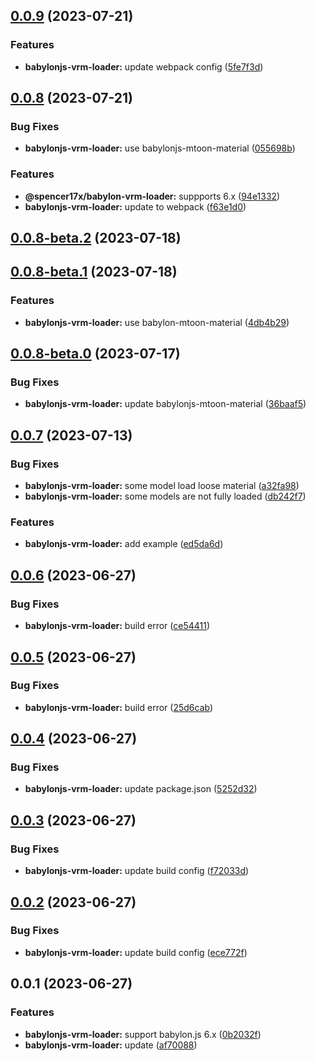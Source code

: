 ## [0.0.9](https://github.com/spencer17x/arca/compare/babylonjs-vrm-loader@0.0.8...babylonjs-vrm-loader@0.0.9) (2023-07-21)


### Features

* **babylonjs-vrm-loader:** update webpack config ([5fe7f3d](https://github.com/spencer17x/arca/commit/5fe7f3db7357875c194315a00a982c0db912b19d))



## [0.0.8](https://github.com/spencer17x/arca/compare/babylonjs-vrm-loader@0.0.8-beta.2...babylonjs-vrm-loader@0.0.8) (2023-07-21)


### Bug Fixes

* **babylonjs-vrm-loader:** use babylonjs-mtoon-material ([055698b](https://github.com/spencer17x/arca/commit/055698b01073038dc20b951a3c49a46e887eb3ba))


### Features

* **@spencer17x/babylon-vrm-loader:** suppports 6.x ([94e1332](https://github.com/spencer17x/arca/commit/94e1332dae026da2e69e7cc4904e0f4dcb9c0356))
* **babylonjs-vrm-loader:** update to webpack ([f63e1d0](https://github.com/spencer17x/arca/commit/f63e1d07b2540e48aaf772c715f98fec9a87383c))



## [0.0.8-beta.2](https://github.com/Spencer17x/arca/compare/babylonjs-vrm-loader@0.0.8-beta.1...babylonjs-vrm-loader@0.0.8-beta.2) (2023-07-18)



## [0.0.8-beta.1](https://github.com/Spencer17x/arca/compare/babylonjs-vrm-loader@0.0.8-beta.0...babylonjs-vrm-loader@0.0.8-beta.1) (2023-07-18)


### Features

* **babylonjs-vrm-loader:** use babylon-mtoon-material ([4db4b29](https://github.com/Spencer17x/arca/commit/4db4b298213463a748eb51f5d2aaea48ed3535a6))



## [0.0.8-beta.0](https://github.com/Spencer17x/arca/compare/babylonjs-vrm-loader@0.0.7...babylonjs-vrm-loader@0.0.8-beta.0) (2023-07-17)


### Bug Fixes

* **babylonjs-vrm-loader:** update babylonjs-mtoon-material ([36baaf5](https://github.com/Spencer17x/arca/commit/36baaf58bbcd37ebb20dd064b1167785e8e8fb3b))



## [0.0.7](https://github.com/Spencer17x/arca/compare/babylonjs-vrm-loader@0.0.6...babylonjs-vrm-loader@0.0.7) (2023-07-13)


### Bug Fixes

* **babylonjs-vrm-loader:** some model load loose material ([a32fa98](https://github.com/Spencer17x/arca/commit/a32fa980f6c3fa2239e92b995bc8427eef94ee5a))
* **babylonjs-vrm-loader:** some models are not fully loaded ([db242f7](https://github.com/Spencer17x/arca/commit/db242f788a13d57f8f8a749f54a3a4ecb242fca5))


### Features

* **babylonjs-vrm-loader:** add example ([ed5da6d](https://github.com/Spencer17x/arca/commit/ed5da6dd4a393b07e540c7b09e59e4f19f2fb8c2))



## [0.0.6](https://github.com/Spencer17x/arca/compare/babylonjs-vrm-loader@0.0.5...babylonjs-vrm-loader@0.0.6) (2023-06-27)


### Bug Fixes

* **babylonjs-vrm-loader:** build error ([ce54411](https://github.com/Spencer17x/arca/commit/ce5441156c9cad523f90a70b1b97d8a85142a695))



## [0.0.5](https://github.com/Spencer17x/arca/compare/babylonjs-vrm-loader@0.0.4...babylonjs-vrm-loader@0.0.5) (2023-06-27)


### Bug Fixes

* **babylonjs-vrm-loader:** build error ([25d6cab](https://github.com/Spencer17x/arca/commit/25d6cab2454316ced753d79289b627c752e1e990))



## [0.0.4](https://github.com/Spencer17x/arca/compare/babylonjs-vrm-loader@0.0.3...babylonjs-vrm-loader@0.0.4) (2023-06-27)


### Bug Fixes

* **babylonjs-vrm-loader:** update package.json ([5252d32](https://github.com/Spencer17x/arca/commit/5252d32f7aab4cc344ad9491e8700ebc40973f83))



## [0.0.3](https://github.com/Spencer17x/arca/compare/babylonjs-vrm-loader@0.0.2...babylonjs-vrm-loader@0.0.3) (2023-06-27)


### Bug Fixes

* **babylonjs-vrm-loader:** update build config ([f72033d](https://github.com/Spencer17x/arca/commit/f72033d33c77e0dab0ba8aaa3cb22ed60933b8cb))



## [0.0.2](https://github.com/Spencer17x/arca/compare/babylonjs-vrm-loader@0.0.1...babylonjs-vrm-loader@0.0.2) (2023-06-27)


### Bug Fixes

* **babylonjs-vrm-loader:** update build config ([ece772f](https://github.com/Spencer17x/arca/commit/ece772f285b451e448d372baea9f0aa259a52b03))



## 0.0.1 (2023-06-27)


### Features

* **babylonjs-vrm-loader:** support babylon.js 6.x ([0b2032f](https://github.com/Spencer17x/arca/commit/0b2032f2b9e1ebe7ceb961ef2b4f4dd77b05f940))
* **babylonjs-vrm-loader:** update ([af70088](https://github.com/Spencer17x/arca/commit/af70088179470e3b7cc9a71148e7cfc110f1ad9a))



